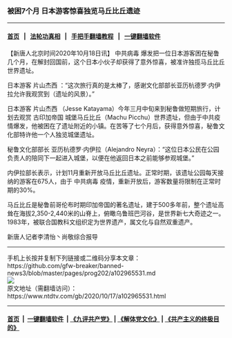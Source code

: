### 被困7个月 日本游客惊喜独览马丘比丘遗迹
------------------------

#### [首页](https://github.com/gfw-breaker/banned-news3/blob/master/README.md) &nbsp;&nbsp;|&nbsp;&nbsp; [法轮功真相](https://github.com/begood0513/basic/blob/master/README.md)  &nbsp;&nbsp;|&nbsp;&nbsp; [手把手翻墙教程](https://github.com/gfw-breaker/guides/wiki)  &nbsp;&nbsp;|&nbsp;&nbsp; [一键翻墙软件](https://github.com/gfw-breaker/nogfw/blob/master/README.md)  



<div><div class="post_content" itemprop="articleBody">
 <p>
  【新唐人北京时间2020年10月18日讯】
  <ok href="https://www.ntdtv.com/gb/中共病毒.htm">
   中共病毒
  </ok>
  爆发把一位日本游客困在秘鲁几个月，在解封回国前，这个日本小伙子却获得了意外惊喜，被准许独揽马丘比丘世界遗址。
 </p>
 <p>
  日本游客
  <ok href="https://www.ntdtv.com/gb/片山杰西.htm">
   片山杰西
  </ok>
  ：“这次旅行真的是太棒了，感谢文化部部长亚历杭德罗·内伊拉允许我观赏到（遗址的风景）。”
 </p>
 <p>
  日本游客
  <ok href="https://www.ntdtv.com/gb/片山杰西.htm">
   片山杰西
  </ok>
  （Jesse Katayama）今年三月中旬来到秘鲁做短期旅行，计划去观赏
  <ok href="https://www.ntdtv.com/gb/古印加帝国.htm">
   古印加帝国
  </ok>
  城堡马丘比丘（Machu Picchu）世界遗址，但由于中共疫情爆发，他被困在了遗址附近的小镇。在苦等了七个月后，获得意外惊喜，秘鲁文化部特许他一个人独览城堡遗址。
 </p>
 <p>
  秘鲁文化部部长 亚历杭德罗·内伊拉（Alejandro Neyra）：“这位日本公民在公园负责人的陪同下一起进入城堡，以便在他返回日本之前能够参观城堡。”
 </p>
 <p>
  内伊拉部长表示，计划11月重新开放马丘比丘遗址。正常时期，该遗址公园每天接纳的游客在675人，由于
  <ok href="https://www.ntdtv.com/gb/中共病毒.htm">
   中共病毒
  </ok>
  疫情，重新开放后，游客数量将限制在正常时期的30%。
 </p>
 <p>
  马丘比丘是秘鲁前哥伦布时期印加帝国的著名遗址，建于500多年前，整个遗址高耸在海拔2,350-2,440米的山脊上，俯瞰乌鲁班巴河谷，是世界新七大奇迹之一。1983年，被联合国教科文组织定为世界遗产，属文化与自然双重遗产。
 </p>
 <p>
  新唐人记者李清怡丶尚敬综合报导
 </p>
 <div class="single_ad">
 </div>
</div>
</div>
<hr/>
手机上长按并复制下列链接或二维码分享本文章：<br/>
https://github.com/gfw-breaker/banned-news3/blob/master/pages/prog202/a102965531.md <br/>
<a href='https://github.com/gfw-breaker/banned-news3/blob/master/pages/prog202/a102965531.md'><img src='https://github.com/gfw-breaker/banned-news3/blob/master/pages/prog202/a102965531.md.png'/></a> <br/>
原文地址（需翻墙访问）：https://www.ntdtv.com/gb/2020/10/17/a102965531.html


------------------------
#### [首页](https://github.com/gfw-breaker/banned-news3/blob/master/README.md) &nbsp;|&nbsp; [一键翻墙软件](https://github.com/gfw-breaker/nogfw/blob/master/README.md) &nbsp;| [《九评共产党》](https://github.com/gfw-breaker/9ping.md/blob/master/README.md#九评之一评共产党是什么) | [《解体党文化》](https://github.com/gfw-breaker/jtdwh.md/blob/master/README.md) | [《共产主义的终极目的》](https://github.com/gfw-breaker/gczydzjmd.md/blob/master/README.md)


<img src='http://gfw-breaker.win/banned-news3/pages/prog202/a102965531.md' width='0px' height='0px'/>